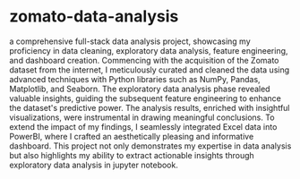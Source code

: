 # zomato-data-analysis

a comprehensive full-stack data analysis project, showcasing my proficiency in data cleaning, exploratory data analysis, feature engineering, and dashboard creation. Commencing with the acquisition of the Zomato dataset from the internet, I meticulously curated and cleaned the data using advanced techniques with Python libraries such as NumPy, Pandas, Matplotlib, and Seaborn. The exploratory data analysis phase revealed valuable insights, guiding the subsequent feature engineering to enhance the dataset's predictive power. The analysis results, enriched with insightful visualizations, were instrumental in drawing meaningful conclusions. To extend the impact of my findings, I seamlessly integrated Excel data into PowerBI, where I crafted an aesthetically pleasing and informative dashboard. This project not only demonstrates my expertise in data analysis but also highlights my ability to extract actionable insights through exploratory data analysis in jupyter notebook.
